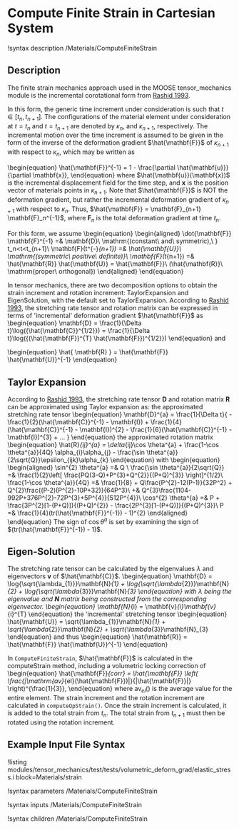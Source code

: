 # Compute Finite Strain in Cartesian System

!syntax description /Materials/ComputeFiniteStrain

## Description

The finite strain mechanics approach used in the MOOSE tensor_mechanics module is the incremental
corotational form from
[Rashid 1993](http://onlinelibrary.wiley.com/doi/10.1002/nme.1620362302/abstract).

In this form, the generic time increment under consideration is such that $t \in [t_n, t_{n+1}]$. The
configurations of the material element under consideration at $t = t_n$ and $t = t_{n+1}$ are denoted
by $\kappa_n$, and $\kappa_{n + 1}$, respectively. The incremental motion over the time increment is
assumed to be given in the form of the inverse of the deformation gradient $\hat{\mathbf{F}}$ of
$\kappa_{n + 1}$ with respect to $\kappa_n$, which may be written as

\begin{equation}
\hat{\mathbf{F}}^{-1} = 1 - \frac{\partial \hat{\mathbf{u}}}{\partial \mathbf{x}},
\end{equation}
where $\hat{\mathbf{u}}(\mathbf{x})$ is the incremental displacement field for the time step, and
$\mathbf{x}$ is the position vector of materials points in $\kappa_{n+1}$. Note that
$\hat{\mathbf{F}}$ is NOT the deformation gradient, but rather the incremental deformation gradient
of $\kappa_{n+1}$ with respect to $\kappa_n$. Thus, $\hat{\mathbf{F}} = \mathbf{F}_{n+1}
\mathbf{F}_n^{-1}$, where $\mathbf{F}_n$ is the total deformation gradient at time $t_n$.

For this form, we assume
\begin{equation}
\begin{aligned}
\dot{\mathbf{F}} \mathbf{F}^{-1} =& \mathbf{D}\ \mathrm{(constant\ and\ symmetric),\ } t_n<t<t_{n+1}\\
\mathbf{F}(t^{-}_{n+1}) =& \hat{\mathbf{U}}\ \mathrm{(symmetric\ positive\ definite)}\\
\mathbf{F}(t_{n+1}) =& \hat{\mathbf{R}} \hat{\mathbf{U}} = \hat{\mathbf{F}}\ (\hat{\mathbf{R}}\ \mathrm{proper\ orthogonal})
\end{aligned}
\end{equation}

In tensor mechanics, there are two decomposition options to obtain the strain increment and rotation
increment: TaylorExpansion and EigenSolution, with the default set to TaylorExpansion.  According to
[Rashid 1993](http://onlinelibrary.wiley.com/doi/10.1002/nme.1620362302/abstract), the stretching
rate tensor and rotation matrix can be expressed in terms of 'incremental' deformation gradient
$\hat{\mathbf{F}}$ as
\begin{equation}
\mathbf{D} = \frac{1}{\Delta t}\log({\hat{\mathbf{C}}^{1/2}}) = \frac{1}{\Delta t}\log({(\hat{\mathbf{F}}^{T} \hat{\mathbf{F}})^{1/2}})
\end{equation}
and

\begin{equation}
\hat{ \mathbf{R} } = \hat{\mathbf{F}} \hat{\mathbf{U}}^{-1}
\end{equation}

## Taylor Expansion

According to [Rashid 1993](http://onlinelibrary.wiley.com/doi/10.1002/nme.1620362302/abstract), the
stretching rate tensor $\mathbf{D}$ and rotation matrix $\mathbf{R}$ can be approximated using Taylor
expansion as:
the approximated stretching rate tensor
\begin{equation}
\mathbf{D}^{a} = \frac{1}{\Delta t}\{ -\frac{1}{2}(\hat{\mathbf{C}}^{-1} - \mathbf{I}) + \frac{1}{4}(\hat{\mathbf{C}}^{-1} - \mathbf{I})^{2} - \frac{1}{6}(\hat{\mathbf{C}}^{-1} - \mathbf{I})^{3} + ... \}
\end{equation}
the approximated rotation matrix
\begin{equation}
\hat{R}_{ij}^{a} = \delta_{ij}\cos \theta^{a} + \frac{1-\cos \theta^{a}}{4Q} \alpha_{i}\alpha_{j} - \frac{\sin \theta^{a}}{2\sqrt{Q}}\epsilon_{ijk}\alpha_{k}
\end{equation}
with
\begin{equation}
\begin{aligned}
\sin^{2} \theta^{a} =& Q \\
\frac{\sin \theta^{a}}{2\sqrt{Q}} =& \frac{1}{2}\left[ \frac{PQ(3-Q)+P^{3}+Q^{2}}{(P+Q)^{3}} \right]^{1/2}\\
\frac{1-\cos \theta^{a}}{4Q} =& \frac{1}{8} + Q\frac{P^{2}-12(P-1)}{32P^2} + Q^{2}\frac{(P-2)(P^{2}-10P+32)}{64P^3}\\
 +& Q^{3}\frac{1104-992P+376P^{2}-72P^{3}+5P^{4}}{512P^{4}}\\
\cos^{2} \theta^{a} =& P + \frac{3P^{2}[1-(P+Q)]}{(P+Q)^{2}} - \frac{2P^{3}[1-(P+Q)]}{(P+Q)^{3}}\\
P =& \frac{1}{4}(tr(\hat{\mathbf{F}}^{-1}) - 1)^{2}
\end{aligned}
\end{equation}
The sign of $\cos \theta^{a}$ is set by examining the sign of $(tr(\hat{\mathbf{F}}^{-1}) - 1)$.

## Eigen-Solution

The stretching rate tensor can be calculated by the eigenvalues $\lambda$ and eigenvectors
$\mathbf{v}$ of $\hat{\mathbf{C}}$.
\begin{equation}
\mathbf{D} = \log{\sqrt{\lambda_{1}}}\mathbf{N}_{1} + \log{\sqrt{\lambda_{2}}}\mathbf{N}_{2} + \log{\sqrt{\lambda_{3}}}\mathbf{N}_{3}
\end{equation}
with $\lambda$ being the eigenvalue and $\mathbf{N}$ matrix being constructed from the corresponding
eigenvector.
\begin{equation}
\mathbf{N}_{i} = \mathbf{v}_{i}\mathbf{v}_{i}^{T}
\end{equation}
the 'incremental' stretching tensor
\begin{equation}
\hat{\mathbf{U}} = \sqrt{\lambda_{1}}\mathbf{N}_{1} + \sqrt{\lambda_{2}}\mathbf{N}_{2} + \sqrt{\lambda_{3}}\mathbf{N}_{3}
\end{equation}
and thus
\begin{equation}
\hat{\mathbf{R}} = \hat{\mathbf{F}} \hat{\mathbf{U}}^{-1}
\end{equation}

In `ComputeFiniteStrain`, $\hat{\mathbf{F}}$ is calculated in the computeStrain method, including a
volumetric locking correction of
\begin{equation}
\hat{\mathbf{F}}_{corr} = \hat{\mathbf{F}} \left( \frac{|\mathrm{av}_{el}(\hat{\mathbf{F}})|}{|\hat{\mathbf{F}}|} \right)^{\frac{1}{3}},
\end{equation}
where $\mathrm{av}_{el}()$ is the average value for the entire element. The strain increment and the
rotation increment are calculated in `computeQpStrain()`. Once the strain increment is calculated, it
is added to the total strain from $t_n$. The total strain from $t_{n+1}$ must then be rotated using
the rotation increment.

## Example Input File Syntax

!listing modules/tensor_mechanics/test/tests/volumetric_deform_grad/elastic_stress.i
         block=Materials/strain

!syntax parameters /Materials/ComputeFiniteStrain

!syntax inputs /Materials/ComputeFiniteStrain

!syntax children /Materials/ComputeFiniteStrain
